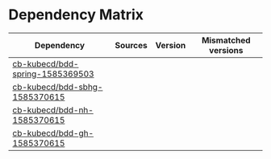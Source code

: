 # Dependency Matrix

Dependency | Sources | Version | Mismatched versions
---------- | ------- | ------- | -------------------
[cb-kubecd/bdd-spring-1585369503](https://github.com/cb-kubecd/bdd-spring-1585369503.git) |  | []() | 
[cb-kubecd/bdd-sbhg-1585370615](https://github.com/cb-kubecd/bdd-sbhg-1585370615.git) |  | []() | 
[cb-kubecd/bdd-nh-1585370615](https://github.com/cb-kubecd/bdd-nh-1585370615.git) |  | []() | 
[cb-kubecd/bdd-gh-1585370615](https://github.com/cb-kubecd/bdd-gh-1585370615.git) |  | []() | 
